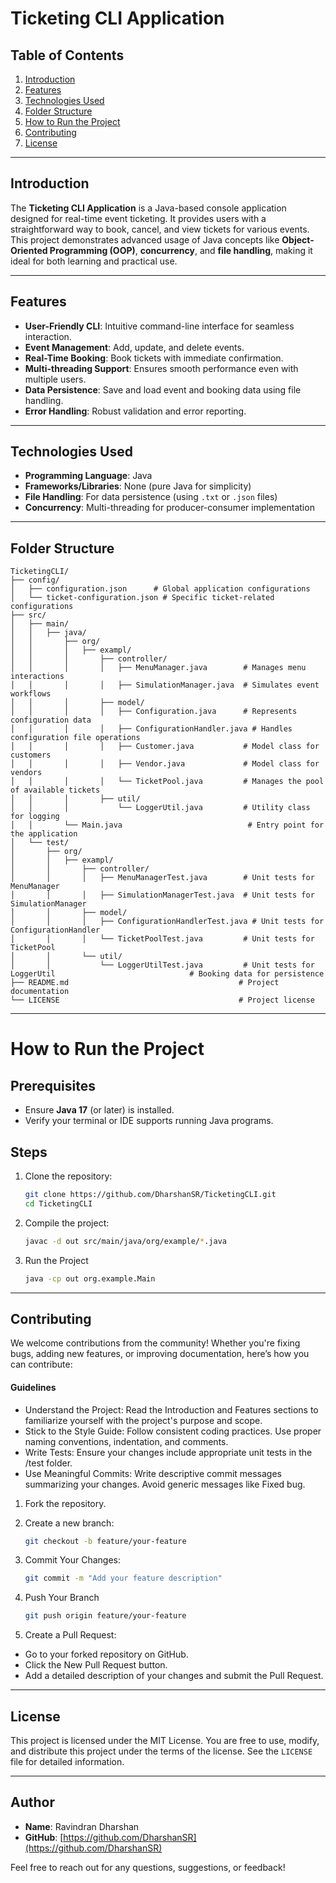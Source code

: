 # Ticketing CLI Application

## Table of Contents
1. [Introduction](#introduction)
2. [Features](#features)
3. [Technologies Used](#technologies-used)
4. [Folder Structure](#folder-structure)
5. [How to Run the Project](#how-to-run-the-project)
6. [Contributing](#contributing)
7. [License](#license)

---

## Introduction

The **Ticketing CLI Application** is a Java-based console application designed for real-time event ticketing. It provides users with a straightforward way to book, cancel, and view tickets for various events. This project demonstrates advanced usage of Java concepts like **Object-Oriented Programming (OOP)**, **concurrency**, and **file handling**, making it ideal for both learning and practical use.

---

## Features

- **User-Friendly CLI**: Intuitive command-line interface for seamless interaction.
- **Event Management**: Add, update, and delete events.
- **Real-Time Booking**: Book tickets with immediate confirmation.
- **Multi-threading Support**: Ensures smooth performance even with multiple users.
- **Data Persistence**: Save and load event and booking data using file handling.
- **Error Handling**: Robust validation and error reporting.

---

## Technologies Used

- **Programming Language**: Java
- **Frameworks/Libraries**: None (pure Java for simplicity)
- **File Handling**: For data persistence (using `.txt` or `.json` files)
- **Concurrency**: Multi-threading for producer-consumer implementation

---

## Folder Structure

```plaintext
TicketingCLI/
├── config/
│   ├── configuration.json      # Global application configurations
│   └── ticket-configuration.json # Specific ticket-related configurations
├── src/
│   ├── main/
│   │   ├── java/
│   │       ├── org/
│   │       │   ├── exampl/
│   │       │       ├── controller/
│   │       │       │   ├── MenuManager.java        # Manages menu interactions
│   │       │       │   ├── SimulationManager.java  # Simulates event workflows
│   │       │       ├── model/
│   │       │       │   ├── Configuration.java      # Represents configuration data
│   │       │       │   ├── ConfigurationHandler.java # Handles configuration file operations
│   │       │       │   ├── Customer.java           # Model class for customers
│   │       │       │   ├── Vendor.java             # Model class for vendors
│   │       │       │   └── TicketPool.java         # Manages the pool of available tickets
│   │       │       ├── util/
│   │       │           └── LoggerUtil.java         # Utility class for logging
│   │       └── Main.java                            # Entry point for the application
│   └── test/
│       ├── org/
│       │   ├── exampl/
│       │       ├── controller/
│       │       │   ├── MenuManagerTest.java        # Unit tests for MenuManager
│       │       │   ├── SimulationManagerTest.java  # Unit tests for SimulationManager
│       │       ├── model/
│       │       │   ├── ConfigurationHandlerTest.java # Unit tests for ConfigurationHandler
│       │       │   └── TicketPoolTest.java         # Unit tests for TicketPool
│       │       └── util/
│       │           └── LoggerUtilTest.java         # Unit tests for LoggerUtil                              # Booking data for persistence
├── README.md                                      # Project documentation
└── LICENSE                                        # Project license
```
---

# How to Run the Project

## Prerequisites
- Ensure **Java 17** (or later) is installed.
- Verify your terminal or IDE supports running Java programs.

## Steps

1. Clone the repository:
   ```bash
   git clone https://github.com/DharshanSR/TicketingCLI.git
   cd TicketingCLI
   ```
2. Compile the project:
    ```bash
   javac -d out src/main/java/org/example/*.java
   ```
   
3. Run the Project
    ```bash
    java -cp out org.example.Main
    ```

---

## Contributing
We welcome contributions from the community! Whether you're fixing bugs, adding new features, or improving documentation, here’s how you can contribute:
#### Guidelines
- Understand the Project: Read the Introduction and Features sections to familiarize yourself with the project's purpose and scope.
- Stick to the Style Guide: Follow consistent coding practices. Use proper naming conventions, indentation, and comments.
- Write Tests: Ensure your changes include appropriate unit tests in the /test folder.
- Use Meaningful Commits: Write descriptive commit messages summarizing your changes. Avoid generic messages like Fixed bug.

1. Fork the repository.

2. Create a new branch:
   ```bash
   git checkout -b feature/your-feature
    ```
3. Commit Your Changes:
    ```bash
    git commit -m "Add your feature description"
    ```
4. Push Your Branch
    ```bash
    git push origin feature/your-feature
    ```
5. Create a Pull Request:

- Go to your forked repository on GitHub.
- Click the New Pull Request button.
- Add a detailed description of your changes and submit the Pull Request.

---

## License

This project is licensed under the MIT License. You are free to use, modify, and distribute this project under the terms of the license. See the `LICENSE` file for detailed information.

---

## Author

- **Name**: Ravindran Dharshan
- **GitHub**: [https://github.com/DharshanSR](https://github.com/DharshanSR)

Feel free to reach out for any questions, suggestions, or feedback!
